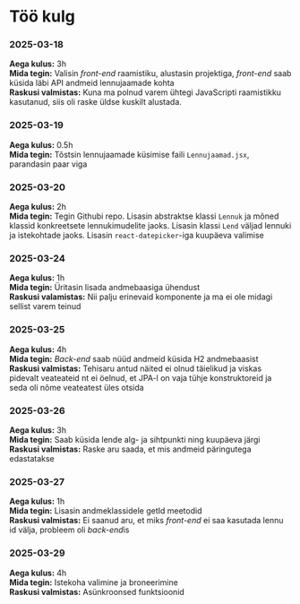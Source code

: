 # Töö kulg

### 2025-03-18

**Aega kulus:** 3h  
**Mida tegin:** Valisin *front-end* raamistiku, alustasin projektiga, *front-end* saab küsida läbi API andmeid lennujaamade kohta  
**Raskusi valmistas:** Kuna ma polnud varem ühtegi JavaScripti raamistikku kasutanud, siis oli raske üldse kuskilt alustada.

### 2025-03-19

**Aega kulus:** 0.5h  
**Mida tegin:** Tõstsin lennujaamade küsimise faili `Lennujaamad.jsx`, parandasin paar viga

### 2025-03-20

**Aega kulus:** 2h  
**Mida tegin:** Tegin Githubi repo. Lisasin abstraktse klassi `Lennuk` ja mõned klassid konkreetsete lennukimudelite jaoks. Lisasin klassi `Lend` väljad lennuki ja istekohtade jaoks. Lisasin `react-datepicker`-iga kuupäeva valimise

### 2025-03-24
**Aega kulus:** 1h  
**Mida tegin:** Üritasin lisada andmebaasiga ühendust  
**Raskusi valamistas:** Nii palju erinevaid komponente ja ma ei ole midagi sellist varem teinud

### 2025-03-25
**Aega kulus:** 4h  
**Mida tegin:** *Back-end* saab nüüd andmeid küsida H2 andmebaasist  
**Raskusi valmistas:** Tehisaru antud näited ei olnud täielikud ja viskas pidevalt veateateid nt ei öelnud, et JPA-l on vaja tühje konstruktoreid ja seda oli nõme veateatest üles otsida

### 2025-03-26
**Aega kulus:** 3h  
**Mida tegin:** Saab küsida lende alg- ja sihtpunkti ning kuupäeva järgi  
**Raskusi valmistas:** Raske aru saada, et mis andmeid päringutega edastatakse

### 2025-03-27
**Aega kulus:** 1h  
**Mida tegin:** Lisasin andmeklassidele getId meetodid  
**Raskusi valmistas:** Ei saanud aru, et miks *front-end* ei saa kasutada lennu id välja, probleem oli *back-end*is

### 2025-03-29
**Aega kulus:** 4h  
**Mida tegin:** Istekoha valimine ja broneerimine  
**Raskusi valmistas:** Asünkroonsed funktsioonid
